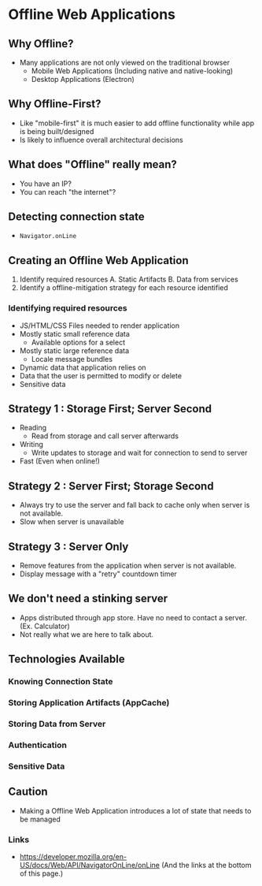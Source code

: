 # Offline Web Applications

## Why Offline?
  + Many applications are not only viewed on the traditional browser
    + Mobile Web Applications (Including native and native-looking)
    + Desktop Applications (Electron)

## Why Offline-First?
  + Like "mobile-first" it is much easier to add offline functionality while app is being built/designed
  + Is likely to influence overall architectural decisions

## What does "Offline" really mean?
  + You have an IP?
  + You can reach "the internet"?

## Detecting connection state
  + `Navigator.onLine`


## Creating an Offline Web Application
  1. Identify required resources
    A. Static Artifacts
    B. Data from services
  2. Identify a offline-mitigation strategy for each resource identified

### Identifying required resources
  + JS/HTML/CSS Files needed to render application
  + Mostly static small reference data
    + Available options for a select
  + Mostly static large reference data
    + Locale message bundles
  + Dynamic data that application relies on
  + Data that the user is permitted to modify or delete
  + Sensitive data

## Strategy 1 : Storage First; Server Second
  + Reading
    + Read from storage and call server afterwards
  + Writing
    + Write updates to storage and wait for connection to send to server
  + Fast (Even when online!)

## Strategy 2 : Server First; Storage Second
  + Always try to use the server and fall back to cache only when server is not available.
  + Slow when server is unavailable

## Strategy 3 : Server Only
  + Remove features from the application when server is not available.
  + Display message with a "retry" countdown timer

## We don't need a stinking server
  + Apps distributed through app store.  Have no need to contact a server. (Ex. Calculator)
  + Not really what we are here to talk about.
  
## Technologies Available

### Knowing Connection State
### Storing Application Artifacts (AppCache)
### Storing Data from Server
### Authentication
### Sensitive Data



## Caution
  + Making a Offline Web Application introduces a lot of state that needs to be managed

### Links
  + https://developer.mozilla.org/en-US/docs/Web/API/NavigatorOnLine/onLine (And the links at the bottom of this page.)